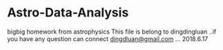 # Astro-Data-Analysis
bigbig homework from astrophysics
This file is belong to dingdingluan ..if you have any question can connect dingdluan@gmail.com ...
2018.6.17
